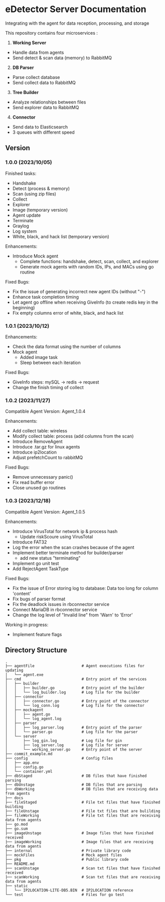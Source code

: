 # eDetector Server Documentation
Integrating with the agent for data reception, processing, and storage

This repository contains four microservices : 

1. **Working Server**<br />
- Handle data from agents
- Send detect & scan data (memory) to RabbitMQ

2. **DB Parser**<br />
- Parse collect database
- Send collect data to RabbitMQ

3. **Tree Builder**<br />
- Analyze relationships between files
- Send explorer data to RabbitMQ

4. **Connector**<br />
- Send data to Elasticsearch
- 3 queues with different speed

## Version

### 1.0.0 (2023/10/05)
Finished tasks:
- Handshake
- Detect (process & memory)
- Scan (using zip files)
- Collect
- Explorer
- Image (temporary version)
- Agent update
- Terminate
- Graylog
- Log system
- White, black, and hack list (temporary version)

Enhancements:
- Introduce Mock agent
  - Complete functions: handshake, detect, scan, collect, and explorer
  - Generate mock agents with random IDs, IPs, and MACs using go routine

Fixed Bugs:
- Fix the issue of generating incorrect new agent IDs (without "-")
- Enhance task completion timing
- Let agent go offline when receiving GiveInfo (to create redis key in the beginning)
- Fix empty columns error of white, black, and hack list

### 1.0.1 (2023/10/12)
Enhancements:
- Check the data format using the number of columns
- Mock agent
  - Added image task
  - Sleep between each iteration

Fixed Bugs:
- GiveInfo steps: mySQL -> redis -> request
- Change the finish timing of collect

### 1.0.2 (2023/11/27)
Compatible Agent Version: Agent_1.0.4

Enhancements:
- Add collect table: wireless
- Modify collect table: process (add columns from the scan)
- Introduce RemoveAgent
- Introduce .tar.gz for linux agents
- Introduce ip2location
- Adjust prefetchCount to rabbitMQ

Fixed Bugs:
- Remove unnecessary panic()
- Fix read buffer error
- Close unused go routines

### 1.0.3 (2023/12/18)
Compatible Agent Version: Agent_1.0.5

Enhancements:
- Introduce VirusTotal for network ip & process hash
  - Update riskScoure using VirusTotal
- Introduce FAT32
- Log the error when the scan crashes because of the agent
- Implement better terminate method for builder/parser
  - add new status "terminating"
- Implement go unit test
- Add RejectAgent TaskType

Fixed Bugs:
- Fix the issue of Error storing log to database: Data too long for column 'content'
- Fix bugs of parser format
- Fix the deadlock issues in rbconnector service
- Connect MariaDB in rbconnector service
- Change the log level of "Invalid line" from 'Warn' to 'Error'

Working in progress:
- Implement feature flags

## Directory Structure
```
.
├── agentFile                     # Agent executions files for updating
│   └── agent.exe
├── cmd                           # Entry point of the services
│   ├── builder
│   │   ├── builder.go            # Entry point of the builder
│   │   └── log_builder.log       # Log file for the builder
│   ├── connector
│   │   ├── connector.go          # Entry point of the connector
│   │   └── log_conn.log          # Log file for the connector
│   ├── mockagent
│   │   ├── agent.go
│   │   └── log_agent.log
│   ├── parser
│   │   ├── log_parser.log        # Entry point of the parser
│   │   └── parser.go             # Log file for the parser
│   └── server
│       ├── log_gin.log           # Log file for gin
│       ├── log_server.log        # Log file for server
│       └── working_server.go     # Entry point of the server
├── commit_example.md
├── config                        # Config files
│   ├── app.env
│   ├── config.go
│   └── container.yml
├── dbStaged                      # DB files that have finished parsing
├── dbUnstage                     # DB files that are parsing
├── dbWorking                     # DB files that are receiving data from agents
├── docs
├── fileStaged                    # File txt files that have finished building
├── fileUnstage                   # File txt files that are bulilding
├── fileWorking                   # File txt files that are receiving data from agents
├── go.mod
├── go.sum
├── imageUnstage                  # Image files that have finished received
├── imageWorking                  # Image files that are receiving data from agents
├── internal                      # Private library code
├── mockFiles                     # Mock agent files
├── pkg                           # Public library code
├── README.md
├── scanUnstage                   # Scan txt files that have finished received
├── scanWorking                   # Scan txt files that are receiving data from agents
├── static
│   └── IP2LOCATION-LITE-DB5.BIN  # IP2LOCATION reference
└── test                          # Files for go test
```
